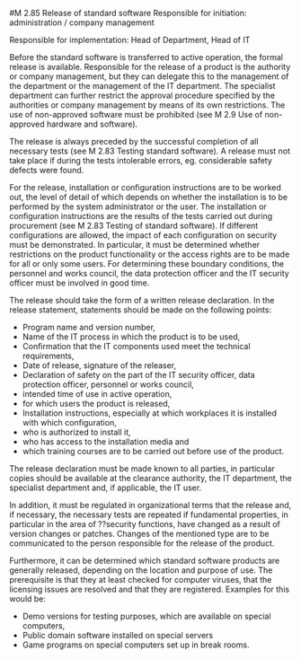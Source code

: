 #M 2.85 Release of standard software
Responsible for initiation: administration / company management

Responsible for implementation: Head of Department, Head of IT

Before the standard software is transferred to active operation, the formal release is available. Responsible for the release of a product is the authority or company management, but they can delegate this to the management of the department or the management of the IT department. The specialist department can further restrict the approval procedure specified by the authorities or company management by means of its own restrictions. The use of non-approved software must be prohibited (see M 2.9 Use of non-approved hardware and software).

The release is always preceded by the successful completion of all necessary tests (see M 2.83 Testing standard software). A release must not take place if during the tests intolerable errors, eg. considerable safety defects were found.

For the release, installation or configuration instructions are to be worked out, the level of detail of which depends on whether the installation is to be performed by the system administrator or the user. The installation or configuration instructions are the results of the tests carried out during procurement (see M 2.83 Testing of standard software). If different configurations are allowed, the impact of each configuration on security must be demonstrated. In particular, it must be determined whether restrictions on the product functionality or the access rights are to be made for all or only some users. For determining these boundary conditions, the personnel and works council, the data protection officer and the IT security officer must be involved in good time.

The release should take the form of a written release declaration. In the release statement, statements should be made on the following points:

* Program name and version number,
* Name of the IT process in which the product is to be used,
* Confirmation that the IT components used meet the technical requirements,
* Date of release, signature of the releaser,
* Declaration of safety on the part of the IT security officer, data protection officer, personnel or works council,
* intended time of use in active operation,
* for which users the product is released,
* Installation instructions, especially at which workplaces it is installed with which configuration,
* who is authorized to install it,
* who has access to the installation media and
* which training courses are to be carried out before use of the product.


The release declaration must be made known to all parties, in particular copies should be available at the clearance authority, the IT department, the specialist department and, if applicable, the IT user.

In addition, it must be regulated in organizational terms that the release and, if necessary, the necessary tests are repeated if fundamental properties, in particular in the area of ??security functions, have changed as a result of version changes or patches. Changes of the mentioned type are to be communicated to the person responsible for the release of the product.

Furthermore, it can be determined which standard software products are generally released, depending on the location and purpose of use. The prerequisite is that they at least checked for computer viruses, that the licensing issues are resolved and that they are registered. Examples for this would be:

* Demo versions for testing purposes, which are available on special computers,
* Public domain software installed on special servers
* Game programs on special computers set up in break rooms.





